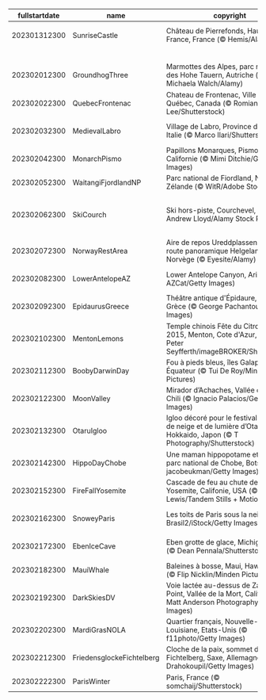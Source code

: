 |fullstartdate|name|copyright|title|image|
|--|--|--|--|--|
202301312300|SunriseCastle|Château de Pierrefonds, Haut-de-France, France (© Hemis/Alamy)|Un château plein d'histoire|![](/fr-FR/2023/02/202301312300SunriseCastle.jpg)|
||||![](/fr-FR/2023/02/.jpg)|
202302012300|GroundhogThree|Marmottes des Alpes, parc national des Hohe Tauern, Autriche (© Michaela Walch/Alamy)|C’est le jour de la marmotte !|![](/fr-FR/2023/02/202302012300GroundhogThree.jpg)|
202302022300|QuebecFrontenac|Chateau de Frontenac, Ville de Québec, Canada (© Romiana Lee/Shutterstock)|Le Carnaval au grand froid !|![](/fr-FR/2023/02/202302022300QuebecFrontenac.jpg)|
202302032300|MedievalLabro|Village de Labro, Province de Rieti, Italie (© Marco Ilari/Shutterstock)|L’histoire nous attend au sommet|![](/fr-FR/2023/02/202302032300MedievalLabro.jpg)|
202302042300|MonarchPismo|Papillons Monarques, Pismo Beach, Californie (© Mimi Ditchie/Getty Images)|La journée du papillon Monarque|![](/fr-FR/2023/02/202302042300MonarchPismo.jpg)|
202302052300|WaitangiFjordlandNP|Parc national de Fiordland, Nouvelle-Zélande  (© WitR/Adobe Stock)|Le paradis sur terre ?|![](/fr-FR/2023/02/202302052300WaitangiFjordlandNP.jpg)|
202302062300|SkiCourch|Ski hors-piste, Courchevel, France (© Andrew Lloyd/Alamy Stock Photo)|Championnats du monde FIS de ski alpin Courchevel Méribel 2023|![](/fr-FR/2023/02/202302062300SkiCourch.jpg)|
202302072300|NorwayRestArea|Aire de repos Ureddplassen sur la route panoramique Helgelandskyste, Norvège (© Eyesite/Alamy)|Aire de repos dans le grand nord|![](/fr-FR/2023/02/202302072300NorwayRestArea.jpg)|
202302082300|LowerAntelopeAZ|Lower Antelope Canyon, Arizona (© AZCat/Getty Images)|Des vagues dans le désert ?|![](/fr-FR/2023/02/202302082300LowerAntelopeAZ.jpg)|
202302092300|EpidaurusGreece|Théâtre antique d'Épidaure, Argolis, Grèce (© George Pachantouris/Getty Images)|Le génie de la Grèce Antique|![](/fr-FR/2023/02/202302092300EpidaurusGreece.jpg)|
202302102300|MentonLemons|Temple chinois Fête du Citron de 2015, Menton, Cote d'Azur, France (© Peter Seyfferth/imageBROKER/Shutterstock)|Un festival unique au monde !|![](/fr-FR/2023/02/202302102300MentonLemons.jpg)|
202302112300|BoobyDarwinDay|Fou à pieds bleus, îles Galapagos, Équateur  (© Tui De Roy/Minden Pictures)|Prêt pour l’atterrissage !|![](/fr-FR/2023/02/202302112300BoobyDarwinDay.jpg)|
202302122300|MoonValley|Mirador d’Achaches, Vallée de la Lune, Chili (© Ignacio Palacios/Getty Images)|On vous promet la Lune !|![](/fr-FR/2023/02/202302122300MoonValley.jpg)|
202302132300|OtaruIgloo|Igloo décoré pour le festival du chemin de neige et de lumière d’Otaru, Hokkaido, Japon (© T Photography/Shutterstock)|C’est l’amour à la neige !|![](/fr-FR/2023/02/202302132300OtaruIgloo.jpg)|
202302142300|HippoDayChobe|Une maman hippopotame et son bébé, parc national de Chobe, Botswana (© jacobeukman/Getty Images)|Journée mondiale de l’hippopotame|![](/fr-FR/2023/02/202302142300HippoDayChobe.jpg)|
202302152300|FireFallYosemite|Cascade de feu au chute de Horsetail, Yosemite, Califonie, USA (© Jeff Lewis/Tandem Stills + Motion)|L’eau en feu ?|![](/fr-FR/2023/02/202302152300FireFallYosemite.jpg)|
202302162300|SnoweyParis|Les toits de Paris sous la neige (© Brasil2/iStock/Getty Images Plus)|Connaissez-vous les toits de Paris ?|![](/fr-FR/2023/02/202302162300SnoweyParis.jpg)|
202302172300|EbenIceCave|Eben grotte de glace, Michigan, USA (© Dean Pennala/Shutterstock)|Un spectacle à couper le souffle|![](/fr-FR/2023/02/202302172300EbenIceCave.jpg)|
202302182300|MauiWhale|Baleines à bosse, Maui, Hawaii, USA (© Flip Nicklin/Minden Pictures)|La reine des océans|![](/fr-FR/2023/02/202302182300MauiWhale.jpg)|
202302192300|DarkSkiesDV|Voie lactée au-dessus de Zabriskie Point, Vallée de la Mort, Californie (© Matt Anderson Photography/Getty Images)|Un ciel plein d'étoiles|![](/fr-FR/2023/02/202302192300DarkSkiesDV.jpg)|
202302202300|MardiGrasNOLA|Quartier français, Nouvelle-Orléans, Louisiane, Etats-Unis (© f11photo/Getty Images)|C’est carnaval !|![](/fr-FR/2023/02/202302202300MardiGrasNOLA.jpg)|
202302212300|FriedensglockeFichtelberg|Cloche de la paix, sommet de Fichtelberg, Saxe, Allemagne (© Jan Drahokoupil/Getty Images)|Une cloche pour la paix|![](/fr-FR/2023/02/202302212300FriedensglockeFichtelberg.jpg)|
202302222300|ParisWinter|Paris, France (© somchaij/Shutterstock)|Paris ville lumière|![](/fr-FR/2023/02/202302222300ParisWinter.jpg)|
